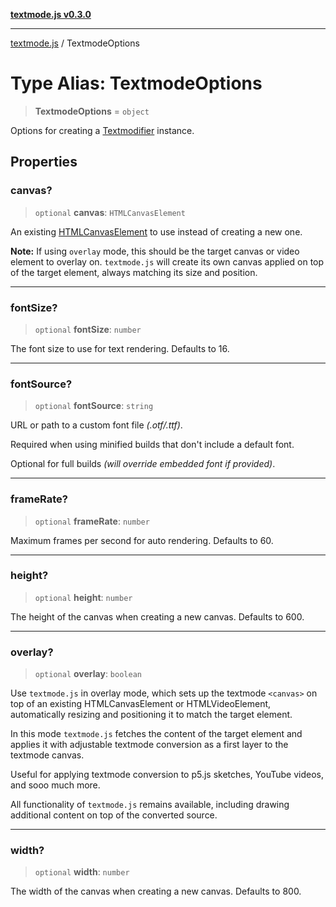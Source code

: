 [**textmode.js v0.3.0**](../README.md)

***

[textmode.js](../README.md) / TextmodeOptions

# Type Alias: TextmodeOptions

> **TextmodeOptions** = `object`

Options for creating a [Textmodifier](../classes/Textmodifier.md) instance.

## Properties

### canvas?

> `optional` **canvas**: `HTMLCanvasElement`

An existing [HTMLCanvasElement](https://developer.mozilla.org/en-US/docs/Web/API/HTMLCanvasElement) to use instead of creating a new one.

**Note:** 
If using `overlay` mode, this should be the target canvas or video element to overlay on. 
`textmode.js` will create its own canvas applied on top of the target element, always matching its size and position.

***

### fontSize?

> `optional` **fontSize**: `number`

The font size to use for text rendering. Defaults to 16.

***

### fontSource?

> `optional` **fontSource**: `string`

URL or path to a custom font file *(.otf/.ttf)*.

Required when using minified builds that don't include a default font.

Optional for full builds *(will override embedded font if provided)*.

***

### frameRate?

> `optional` **frameRate**: `number`

Maximum frames per second for auto rendering. Defaults to 60.

***

### height?

> `optional` **height**: `number`

The height of the canvas when creating a new canvas. Defaults to 600.

***

### overlay?

> `optional` **overlay**: `boolean`

Use `textmode.js` in overlay mode, 
which sets up the textmode `<canvas>` on top of an existing HTMLCanvasElement or HTMLVideoElement,
automatically resizing and positioning it to match the target element.

In this mode `textmode.js` fetches the content of the target element and applies it with adjustable textmode conversion
as a first layer to the textmode canvas.

Useful for applying textmode conversion to p5.js sketches, YouTube videos, and sooo much more.

All functionality of `textmode.js` remains available, including drawing additional content on top of the converted source.

***

### width?

> `optional` **width**: `number`

The width of the canvas when creating a new canvas. Defaults to 800.
